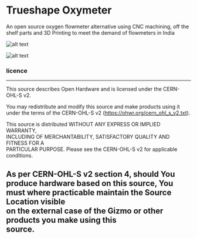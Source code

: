 # Trueshape Oxymeter
An open source oxygen flowmeter alternative using CNC machining, off the shelf parts and 3D Printing to meet the demand of flowmeters in India

![alt text](https://github.com/FracktalWorks/trushape-oxymeter/raw/master/Images/Assembly.png "Trueshape Oxymeter")

![alt text](https://github.com/FracktalWorks/trushape-oxymeter/raw/master/Images/Photo.jpg "Trueshape Oxymeter")

### licence
 ------------------------------------------------------------------------------                                                
                                                                              
This source describes Open Hardware and is licensed under the CERN-OHL-S v2. 
                                                                              
You may redistribute and modify this source and make products using it under 
the terms of the CERN-OHL-S v2 (https://ohwr.org/cern_ohl_s_v2.txt).         
                                                                             
This source is distributed WITHOUT ANY EXPRESS OR IMPLIED WARRANTY,          
INCLUDING OF MERCHANTABILITY, SATISFACTORY QUALITY AND FITNESS FOR A         
PARTICULAR PURPOSE. Please see the CERN-OHL-S v2 for applicable conditions.  
                                                                                                 
                                                                             
As per CERN-OHL-S v2 section 4, should You produce hardware based on this source, You must where practicable maintain the Source Location visible      
on the external case of the Gizmo or other products you make using this      
source.                                                                      
 ------------------------------------------------------------------------------